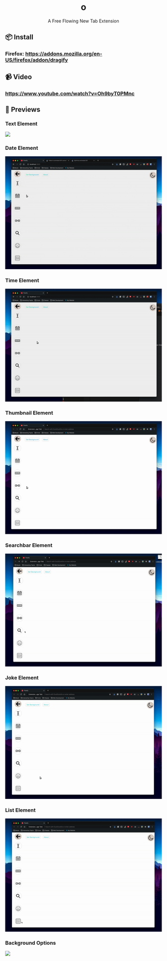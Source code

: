 <h1 align="center">o</h1>
<p align="center">A Free Flowing New Tab Extension</p>

## 📦 Install
### Firefox: https://addons.mozilla.org/en-US/firefox/addon/dragify

## 📹 Video
### https://www.youtube.com/watch?v=Oh9byT0PMnc

## 🤔 Previews

### Text Element
<img src="gifs/TextComponent.gif"></img>

### Date Element
<img src="gifs/TodayComponent.gif"></img>

### Time Element
<img src="gifs/TimeComponent.gif"></img>

### Thumbnail Element
<img src="gifs/LinkComponent.gif"></img></p>

### Searchbar Element
<img src="gifs/SearchComponent.gif"></img>

### Joke Element
<img src="gifs/JokeComponent.gif"></img>

### List Element
<img src="gifs/ListComponent.gif"></img>

### Background Options
<img src="gifs/BackgroundOptions.gif"></img>




